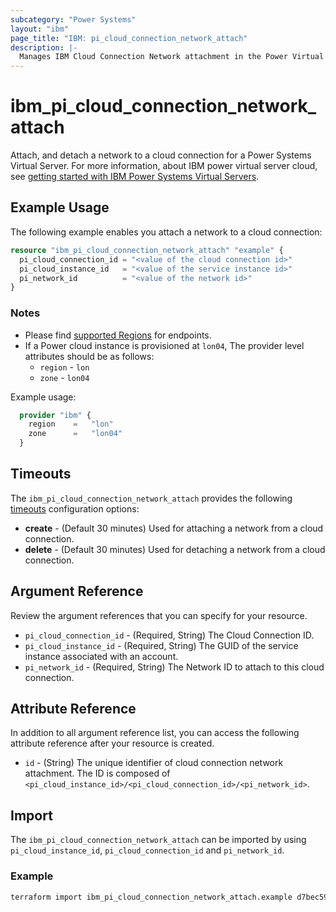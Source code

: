 ```yaml
---
subcategory: "Power Systems"
layout: "ibm"
page_title: "IBM: pi_cloud_connection_network_attach"
description: |-
  Manages IBM Cloud Connection Network attachment in the Power Virtual Server cloud.
---
```


# ibm_pi_cloud_connection_network_attach

Attach, and detach a network to a cloud connection for a Power Systems Virtual Server. For more information, about IBM power virtual server cloud, see [getting started with IBM Power Systems Virtual Servers](https://cloud.ibm.com/docs/power-iaas?topic=power-iaas-getting-started).

## Example Usage

The following example enables you attach a network to a cloud connection:

```terraform
resource "ibm_pi_cloud_connection_network_attach" "example" {
  pi_cloud_connection_id = "<value of the cloud connection id>"
  pi_cloud_instance_id   = "<value of the service instance id>"
  pi_network_id          = "<value of the network id>"
}
```

### Notes

- Please find [supported Regions](https://cloud.ibm.com/apidocs/power-cloud#endpoint) for endpoints.
- If a Power cloud instance is provisioned at `lon04`, The provider level attributes should be as follows:
  - `region` - `lon`
  - `zone` - `lon04`
  
Example usage:
  
  ```terraform
    provider "ibm" {
      region    =   "lon"
      zone      =   "lon04"
    }
  ```
  
## Timeouts

The `ibm_pi_cloud_connection_network_attach` provides the following [timeouts](https://www.terraform.io/docs/language/resources/syntax.html) configuration options:

- **create** - (Default 30 minutes) Used for attaching a network from a cloud connection.
- **delete** - (Default 30 minutes) Used for detaching a network from a cloud connection.

## Argument Reference

Review the argument references that you can specify for your resource.

- `pi_cloud_connection_id` - (Required, String) The Cloud Connection ID.
- `pi_cloud_instance_id` - (Required, String) The GUID of the service instance associated with an account.
- `pi_network_id` - (Required, String) The Network ID to attach to this cloud connection.

## Attribute Reference

In addition to all argument reference list, you can access the following attribute reference after your resource is created.

- `id` - (String) The unique identifier of cloud connection network attachment. The ID is composed of  `<pi_cloud_instance_id>/<pi_cloud_connection_id>/<pi_network_id>`.

## Import

The `ibm_pi_cloud_connection_network_attach` can be imported by using `pi_cloud_instance_id`, `pi_cloud_connection_id` and `pi_network_id`.

### Example

```sh
terraform import ibm_pi_cloud_connection_network_attach.example d7bec597-4726-451f-8a63-e62e6f19c32c/cea6651a-bc0a-4438-9f8a-a0770bbf3ebb/4726d7be-c597-4438-9f8a-cea6651abc0a
```
